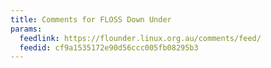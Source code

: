```yaml
---
title: Comments for FLOSS Down Under
params:
  feedlink: https://flounder.linux.org.au/comments/feed/
  feedid: cf9a1535172e90d56ccc005fb08295b3
---
```

